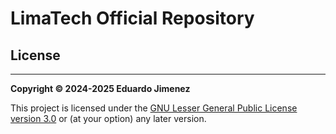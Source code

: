 # LimaTech Official Repository

## License
<hr/>

**Copyright © 2024-2025 Eduardo Jimenez**

This project is licensed under the [GNU Lesser General Public License version 3.0](LICENSE.md) or (at your option) any later version.